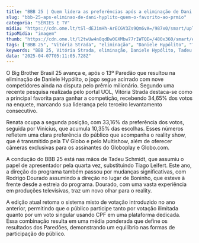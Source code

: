 ```yaml
---
title: "BBB 25 | Quem lidera as preferências após a eliminação de Dani Hypólito?"
slug: "bbb-25-aps-eliminao-de-dani-hyplito-quem-o-favorito-ao-prmio"
categoria: "SÉRIES E TV"
midia: "https://cdn.ome.lt/tSl-dEJimHh-ArECGV3Zs9Qm6vA=/987x0/smart/uploads/conteudo/fotos/bbb25-favorito.jpg"
tipoMidia: "imagem"
thumb: "https://cdn.ome.lt/l2twUw4n8qdDw0GXMbw77rIWTQE=/480x360/smart/extras/conteudos/bbb25-favorito-peq.jpg"
tags: ["BBB 25", "Vitória Strada", "eliminação", "Daniele Hypólito", "Tadeu Schmidt", "Rodrigo Dourado", "votação", "reality show"]
keywords: "BBB 25, Vitória Strada, eliminação, Daniele Hypólito, Tadeu Schmidt, Rodrigo Dourado, votação, reality show"
data: "2025-04-07T05:11:05.728Z"
---
```


O Big Brother Brasil 25 avança e, após o 13º Paredão que resultou na eliminação de Daniele Hypólito, o jogo segue acirrado com nove competidores ainda na disputa pelo prêmio milionário. Segundo uma recente pesquisa realizada pelo portal UOL, Vitória Strada destaca-se como a principal favorita para ganhar a competição, recebendo 34,65% dos votos na enquete, marcando sua liderança pelo terceiro levantamento consecutivo.

Renata ocupa a segunda posição, com 33,16% da preferência dos votos, seguida por Vinícius, que acumula 10,35% das escolhas. Esses números refletem uma clara preferência do público que acompanha o reality show, que é transmitido pela TV Globo e pelo Multishow, além de oferecer câmeras exclusivas para os assinantes do Globoplay e Globo.com.

A condução do BBB 25 está nas mãos de Tadeu Schmidt, que assumiu o papel de apresentador pela quarta vez, substituindo Tiago Leifert. Este ano, a direção do programa também passou por mudanças significativas, com Rodrigo Dourado assumindo a direção no lugar de Boninho, que esteve à frente desde a estreia do programa. Dourado, com uma vasta experiência em produções televisivas, traz um novo olhar para o reality.

A edição atual retoma o sistema misto de votação introduzido no ano anterior, permitindo que o público participe tanto por votação ilimitada quanto por um voto singular usando CPF em uma plataforma dedicada. Essa combinação resulta em uma média ponderada que define os resultados dos Paredões, demonstrando um equilíbrio nas formas de participação do público.